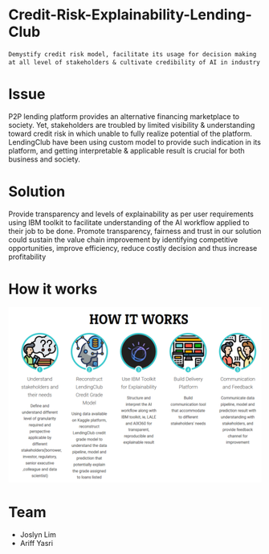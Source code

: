# Credit-Risk-Explainability-Lending-Club

```
Demystify credit risk model, facilitate its usage for decision making at all level of stakeholders & cultivate credibility of AI in industry
```

# Issue

P2P lending platform provides an alternative financing marketplace to society. Yet, stakeholders are troubled by limited visibility & understanding toward credit risk in which unable to fully realize potential of the platform. LendingClub have been using custom model to provide such indication in its platform, and getting interpretable & applicable result is crucial for both business and society.

# Solution

Provide transparency and levels of explainability as per user requirements using IBM toolkit to facilitate understanding of the AI workflow applied to their job to be done. Promote transparency, fairness and trust in our solution could sustain the value chain improvement by  identifying competitive opportunities, improve efficiency, reduce costly decision and thus increase profitability

# How it works

![How It Works](https://github.com/ariffyasri/Credit-Risk-Explainability-Lending-Club/blob/master/how-it-works.png)

# Team

- Joslyn Lim
- Ariff Yasri
